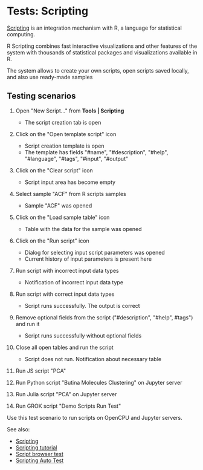 <!-- TITLE: Tests: Scripting -->
<!-- SUBTITLE: -->

# Tests: Scripting

[Scripting](scripting.md) is an integration mechanism with R, a language for statistical computing.

R Scripting combines fast interactive visualizations and other features of the system 
with thousands of statistical packages and visualizations available in R.

The system allows to create your own scripts, open scripts saved locally, and also use ready-made samples

## Testing scenarios


1. Open "New Script..." from **Tools | Scripting**
   * The script creation tab is open

1. Click on the "Open template script" icon
   * Script creation template is open 
   * The template has fields "#name", "#description", "#help", "#language", "#tags", "#input", "#output"

1. Click on the "Clear script" icon
   * Script input area has become empty

1. Select sample "ACF" from R scripts samples
   * Sample "ACF" was opened

1. Click on the "Load sample table" icon
   * Table with the data for the sample was opened

1. Click on the "Run script" icon
   * Dialog for selecting input script parameters was opened 
   * Current history of input parameters is present here

1. Run script with incorrect input data types 
   * Notification of incorrect input data type

1. Run script with correct input data types 
   * Script runs successfully. The output is correct

1. Remove optional fields from the script ("#description", "#help", #tags") and run it
   * Script runs successfully without optional fields

1. Close all open tables and run the script
   * Script does not run. Notification about necessary table

1. Run JS script "PCA" 

1. Run Python script "Butina Molecules Clustering" on Jupyter server

1. Run Julia script "PCA" on Jupyter server

1. Run GROK script "Demo Scripts Run Test" 

Use this test scenario to run scripts on OpenCPU and Jupyter servers.


See also:
  * [Scripting](scripting.md)
  * [Scripting tutorial](../_internal/tutorials/scripting.md)
  * [Script browser test](../tests/script-browser-test.md)
  * [Scripting Auto Test](scripting-test.side)
